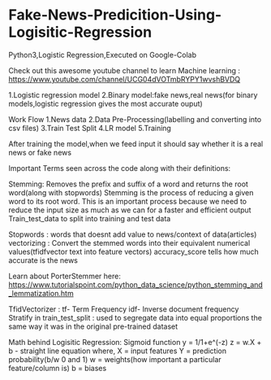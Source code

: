 # Fake-News-Predicition-Using-Logisitic-Regression
 Python3,Logistic Regression,Executed on Google-Colab 

Check out this awesome youtube channel to learn Machine learning : https://www.youtube.com/channel/UCG04dVOTmbRYPY1wvshBVDQ

1.Logistic regression model
2.Binary model:fake news,real news(for binary models,logistic regression gives the most accurate ouput)

Work Flow
1.News data
2.Data Pre-Processing(labelling and converting into csv files)
3.Train Test Split
4.LR model
5.Training

After training the model,when we feed input it should say whether it is a real news or fake news

Important Terms seen across the code along with their definitions:


Stemming:  Removes the prefix and suffix of a word and returns the root word(along with stopwords)
Stemming is the process of reducing a given word to its root word. This is an important process because we need to reduce the input size as much as we can for a faster and efficient output
Train_test_data to split into training and test data

Stopwords : words that doesnt add value to news/context of data(articles)
vectorizing : Convert the stemmed words into their equivalent numerical values(tfidfvector text into feature vectors)
accuracy_score tells how much accurate is the news

Learn about PorterStemmer here: https://www.tutorialspoint.com/python_data_science/python_stemming_and_lemmatization.htm

TfidVectorizer : tf- Term Frequency
                 idf-  Inverse document frequency
Stratify in train_test_split : used to segregate data into equal proportions the same way it was in the original pre-trained dataset


Math behind Logisitic Regression: 
                                            Sigmoid function
                                            y = 1/1+e^(-z) 
                                             z = w.X + b - straight line equation
                    where,
                                   X = input features 
                                   Y = prediction probability(b/w 0 and 1)
                                   w = weights(how important a particular feature/column is)
                                   b = biases
